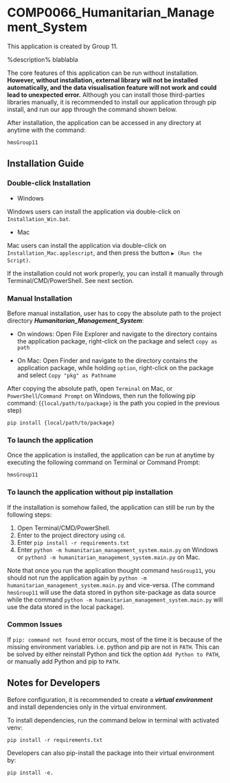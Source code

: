 # COMP0066_Humanitarian_Management_System

This application is created by Group 11.

%description% blablabla

The core features of this application can be run without installation. 
**However, without installation, external library will not be installed automatically, 
and the data visualisation feature will not work and could lead to unexpected error.**
Although you can install those third-parties libraries manually, 
it is recommended to install our application through pip install, and run our app through the command shown below.

After installation, the application can be accessed in any directory at anytime with the command:
```shell
hmsGroup11
```

## Installation Guide

### Double-click Installation
- Windows

Windows users can install the application via double-click on ```Installation_Win.bat```.

- Mac

Mac users can install the application via double-click on ```Installation_Mac.applescript```,
and then press the button ```▶ (Run the Script)```.

If the installation could not work properly, you can install it manually through Terminal/CMD/PowerShell.
See next section.

### Manual Installation

Before manual installation, user has to copy the absolute path to the project directory 
***Humanitarian_Management_System***:

- On windows:
Open File Explorer and navigate to the directory contains the application package, 
right-click on the package and select ```copy as path```

- On Mac:
Open Finder and navigate to the directory contains the application package, 
while holding ```option```, right-click on the package and select ```Copy "pkg" as Pathname```

After copying the absolute path,
open ```Terminal``` on Mac, or ```PowerShell```/```Command Prompt``` on Windows, then run the following pip command:
(```{local/path/to/package}``` is the path you copied in the previous step)
```shell
pip install {local/path/to/package}
```

### To launch the application

Once the application is installed, the application can be run at anytime by 
executing the following command on Terminal or Command Prompt:
```shell
hmsGroup11
```

### To launch the application without pip installation

If the installation is somehow failed, the application can still be run by the following steps:
1. Open Terminal/CMD/PowerShell.
2. Enter to the project directory using ```cd```.
3. Enter ```pip install -r requirements.txt```
4. Enter ```python -m humanitarian_management_system.main.py``` on Windows 
or ```python3 -m humanitarian_management_system.main.py``` on Mac.

Note that once you run the application thought command ```hmsGroup11```, you should not run the application again by
```python -m humanitarian_management_system.main.py``` and vice-versa. 
(The command ```hmsGroup11``` will use the data stored in python site-package as data source while 
the command ```python -m humanitarian_management_system.main.py``` will use the data stored in the local package).

### Common Issues
If ```pip: command not found``` error occurs, most of the time it is because of the missing environment variables. 
i.e. python and pip are not in ```PATH```. This can be solved by either reinstall Python and tick the option 
```Add Python to PATH```, or manually add Python and pip to ```PATH```.


## Notes for Developers

Before configuration, it is recommended to create a ***virtual environment*** and 
install dependencies only in the virtual environment.

To install dependencies, run the command below in terminal with activated venv:
```shell
pip install -r requirements.txt
```
Developers can also pip-install the package into their virtual environment by:
```shell
pip install -e.
```
